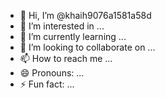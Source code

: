 - 👋 Hi, I’m @khaih9076a1581a58d
- 👀 I’m interested in ...
- 🌱 I’m currently learning ...
- 💞️ I’m looking to collaborate on ...
- 📫 How to reach me ...
- 😄 Pronouns: ...
- ⚡ Fun fact: ...

<!---
khaih9076a1581a58d/khaih9076a1581a58d is a ✨ special ✨ repository because its `README.md` (this file) appears on your GitHub profile.
You can click the Preview link to take a look at your changes.
--->

